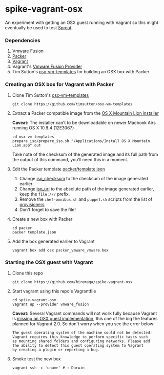 # spike-vagrant-osx

An experiment with getting an OSX guest running with Vagrant so this might eventually be used to test [Sprout](https://github.com/pivotal-sprout/sprout).

### Dependencies

1. [Vmware Fusion](http://www.vmware.com/products/fusion/overview.html)
1. [Packer](http://www.packer.io/)
1. [Vagrant](http://www.vagrantup.com/)
1. Vagrant's [Vmware Fusion Provider](http://www.vagrantup.com/vmware)
1. Tim Sutton's [osx-vm-templates](https://github.com/timsutton/osx-vm-templates) for building an OSX box with Packer

### Creating an OSX box for Vagrant with Packer

1. Clone Tim Sutton's [osx-vm-templates](https://github.com/timsutton/osx-vm-templates)

    ```
    git clone https://github.com/timsutton/osx-vm-templates
    ```

1. Extract a Packer compatible image from the [OS X Mountain Lion installer](http://osxdaily.com/2012/07/26/redownload-os-x-mountain-lion-mac-app-store/)

    **Caveat:** The installer can't to be downloadable on newer Macbook Airs running OS X 10.8.4 (12E3067)

    ```
    cd osx-vm-templates
    prepare_iso/prepare_iso.sh "/Applications/Install OS X Mountain Lion.app" out
    ```

    Take note of the checksum of the generated image and its full path from the output of this command, you'll need this in a moment.

1. Edit the Packer template [packer/template.json](https://github.com/timsutton/osx-vm-templates/blob/master/packer/template.json)

    1. Change [iso_checksum](https://github.com/timsutton/osx-vm-templates/blob/master/packer/template.json#L8) to the checksum of the image generated earlier
    1. Change [iso_url](https://github.com/timsutton/osx-vm-templates/blob/master/packer/template.json#L9) to the absolute path of the image generated earlier, keep the `file:///` prefix.
    1. Remove the `chef-omnibus.sh` and `puppet.sh` scripts from the list of [provisioners](https://github.com/timsutton/osx-vm-templates/blob/master/packer/template.json#L35)
    1. Don't forget to save the file!

1. Create a new box with Packer

    ```
    cd packer
    packer template.json
    ```

1. Add the box generated earlier to Vagrant

    ```
    vagrant box add osx packer_vmware_vmware.box
    ```

### Starting the OSX guest with Vagrant

1. Clone this repo

    ```
    git clone https://github.com/hiremaga/spike-vagrant-osx
    ```

1. Start vagrant using this repo's Vagrantfile

    ```
    cd spike-vagrant-osx
    vagrant up --provider vmware_fusion
    ```

    **Caveat:** Several Vagrant commands will not work fully because Vagrant is [missing an OSX guest implementation](https://groups.google.com/d/msg/vagrant-up/VyZBqzbVzvs/j0gMiD8ofPUJ), this one of the big the features planned for Vagrant 2.0. So don't worry when you see the error below:

    ```
    The guest operating system of the machine could not be detected!
    Vagrant requires this knowledge to perform specific tasks such
    as mounting shared folders and configuring networks. Please add
    the ability to detect this guest operating system to Vagrant
    by creating a plugin or reporting a bug.
    ```

1. Smoke test the new box

    ```
    vagrant ssh -c 'uname' # → Darwin
    ```

